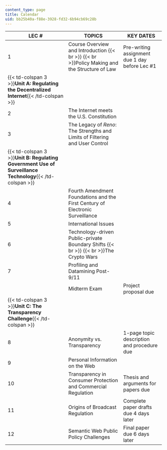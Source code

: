 ```yaml
---
content_type: page
title: Calendar
uid: bb25b40a-f88e-3928-fd32-6b94cb69c28b
---
```


| LEC # | TOPICS | KEY DATES |
| --- | --- | --- |
| 1 | Course Overview and Introduction  {{< br >}}  {{< br >}}Policy Making and the Structure of Law | Pre-writing assignment due 1 day before Lec #1 |
| {{< td-colspan 3 >}}**Unit A: Regulating the Decentralized Internet**{{< /td-colspan >}} |||
| 2 | The Internet meets the U.S. Constitution |  |
| 3 | The Legacy of _Reno_: The Strengths and Limits of Filtering and User Control |  |
| {{< td-colspan 3 >}}**Unit B: Regulating Government Use of Surveillance Technology**{{< /td-colspan >}} |||
| 4 | Fourth Amendment Foundations and the First Century of Electronic Surveillance |  |
| 5 | International Issues |  |
| 6 | Technology-driven Public-private Boundary Shifts  {{< br >}}  {{< br >}}The Crypto Wars |  |
| 7 | Profiling and Datamining Post-9/11 |  |
|  | Midterm Exam | Project proposal due |
| {{< td-colspan 3 >}}**Unit C: The Transparency Challenge**{{< /td-colspan >}} |||
| 8 | Anonymity vs. Transparency | 1-page topic description and procedure due |
| 9 | Personal Information on the Web |  |
| 10 | Transparency in Consumer Protection and Commercial Regulation | Thesis and arguments for papers due |
| 11 | Origins of Broadcast Regulation | Complete paper drafts due 4 days later |
| 12 | Semantic Web Public Policy Challenges | Final paper due 6 days later